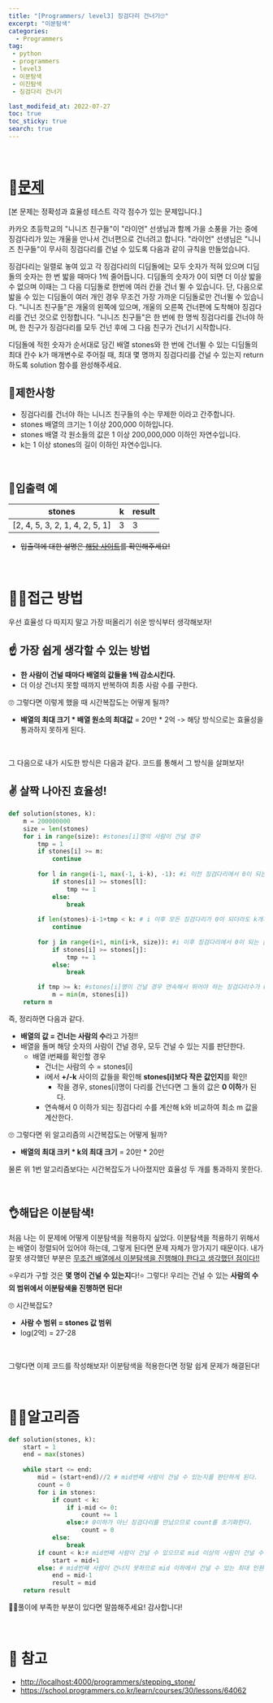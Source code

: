 ```yaml
---
title: "[Programmers/ level3] 징검다리 건너기🙄"
excerpt: "이분탐색"
categories:
  - Programmers
tag:
 - python
 - programmers
 - level3
 - 이분탐색
 - 이진탐색
 - 징검다리 건너기

last_modifeid_at: 2022-07-27
toc: true
toc_sticky: true
search: true
---
```


<br>


# 👩[문제](https://school.programmers.co.kr/learn/courses/30/lessons/64062)
[본 문제는 정확성과 효율성 테스트 각각 점수가 있는 문제입니다.]

카카오 초등학교의 "니니즈 친구들"이 "라이언" 선생님과 함께 가을 소풍을 가는 중에 징검다리가 있는 개울을 만나서 건너편으로 건너려고 합니다. "라이언" 선생님은 "니니즈 친구들"이 무사히 징검다리를 건널 수 있도록 다음과 같이 규칙을 만들었습니다.

징검다리는 일렬로 놓여 있고 각 징검다리의 디딤돌에는 모두 숫자가 적혀 있으며 디딤돌의 숫자는 한 번 밟을 때마다 1씩 줄어듭니다.
디딤돌의 숫자가 0이 되면 더 이상 밟을 수 없으며 이때는 그 다음 디딤돌로 한번에 여러 칸을 건너 뛸 수 있습니다.
단, 다음으로 밟을 수 있는 디딤돌이 여러 개인 경우 무조건 가장 가까운 디딤돌로만 건너뛸 수 있습니다.
"니니즈 친구들"은 개울의 왼쪽에 있으며, 개울의 오른쪽 건너편에 도착해야 징검다리를 건넌 것으로 인정합니다.
"니니즈 친구들"은 한 번에 한 명씩 징검다리를 건너야 하며, 한 친구가 징검다리를 모두 건넌 후에 그 다음 친구가 건너기 시작합니다.

디딤돌에 적힌 숫자가 순서대로 담긴 배열 stones와 한 번에 건너뛸 수 있는 디딤돌의 최대 칸수 k가 매개변수로 주어질 때, 최대 몇 명까지 징검다리를 건널 수 있는지 return 하도록 solution 함수를 완성해주세요.

## 👩제한사항
* 징검다리를 건너야 하는 니니즈 친구들의 수는 무제한 이라고 간주합니다.
* stones 배열의 크기는 1 이상 200,000 이하입니다.
* stones 배열 각 원소들의 값은 1 이상 200,000,000 이하인 자연수입니다.
* k는 1 이상 stones의 길이 이하인 자연수입니다.

<br>

## 👩입출력 예

|stones|k|result|
|----|------|---|
|[2, 4, 5, 3, 2, 1, 4, 2, 5, 1]|3|3|

* ~~입출력에 대한 설명은 [해당 사이트](https://school.programmers.co.kr/learn/courses/30/lessons/64062)를 확인해주세요!~~

<br>

# 🙋‍♀️접근 방법

우선 효율성 다 따지지 말고 가장 떠올리기 쉬운 방식부터 생각해보자!

## ☝️ 가장 쉽게 생각할 수 있는 방법
* **한 사람이 건널 때마다 배열의 값들을 1씩 감소시킨다.**
* 더 이상 건너지 못할 때까지 반복하여 최종 사람 수를 구한다.

🙄 그렇다면 이렇게 했을 때 시간복잡도는 어떻게 될까?

* **배열의 최대 크기 * 배열 원소의 최대값** = 20만 * 2억
-> 해당 방식으로는 효율성을 통과하지 못하게 된다.

<BR>

그 다음으로 내가 시도한 방식은 다음과 같다. 코드를 통해서 그 방식을 살펴보자!

## ✌️ 살짝 나아진 효율성!
```python
def solution(stones, k):
    m = 200000000
    size = len(stones)
    for i in range(size): #stones[i]명의 사람이 건널 경우
        tmp = 1
        if stones[i] >= m: 
            continue
            
        for l in range(i-1, max(-1, i-k), -1): #i 이전 징검다리에서 0이 되는 돌의 수
            if stones[i] >= stones[l]:
                tmp += 1
            else:
                break
                
        if len(stones)-i-1+tmp < k: # i 이후 모든 징검다리가 0이 되더라도 k개가 안되는 경우
            continue
            
        for j in range(i+1, min(i+k, size)): #i 이후 징검다리에서 0이 되는 돌의 수
            if stones[i] >= stones[j]:
                tmp += 1
            else:
                break

        if tmp >= k: #stones[i]명이 건널 경우 연속해서 뛰어야 하는 징검다리수가 k보다 크거나 같을 경우
            m = min(m, stones[i])
    return m
```

즉, 정리하면 다음과 같다.
* **배열의 값 = 건너는 사람의 수**라고 가정!!
* 배열을 돌며 해당 숫자의 사람이 건널 경우, 모두 건널 수 있는 지를 판단한다.
    * 배열 i번째를 확인할 경우
        * 건너는 사람의 수 = stones[i]
        * i에서 **+/-k** 사이의 값들을 확인해 **stones[i]보다 작은 값인지**를 확인!
            * 작을 경우, stones[i]명이 다리를 건넌다면 그 돌의 값은 **0 이하**가 된다.
        * 연속해서 0 이하가 되는 징검다리 수를 계산해 k와 비교하여 최소 m 값을 계산한다.

🙄 그렇다면 위 알고리즘의 시간복잡도는 어떻게 될까?

* **배열의 최대 크키 * k의 최대 크기** = 20만 * 20만

물론 위 1번 알고리즘보다는 시간복잡도가 나아졌지만 효율성 두 개를 통과하지 못한다.

<BR>

## 👌해답은 **이분탐색!**

처음 나는 이 문제에 어떻게 이분탐색을 적용하지 싶었다. 이분탐색을 적용하기 위해서는 배열이 정렬되어 있어야 하는데, 그렇게 된다면 문제 자체가 망가지기 때문이다. 내가 잘못 생각했던 부분은 <u>무조건 배열에서 이분탐색을 진행해야 한다고 생각했던 점이다!!</u>

⭐우리가 구할 것은 **몇 명이 건널 수 있는지**다!⭐ 그렇다! 우리는 건널 수 있는 **사람의 수의 범위에서 이분탐색을 진행하면 된다!**

🙄 시간복잡도?

* **사람 수 범위 = stones 값 범위**
* log(2억) = 27-28

<br>

그렇다면 이제 코드를 작성해보자! 이분탐색을 적용한다면 정말 쉽게 문제가 해결된다!

<br>

# 🙋‍♀️알고리즘

```python
def solution(stones, k):
    start = 1
    end = max(stones)
    
    while start <= end:
        mid = (start+end)//2 # mid번째 사람이 건널 수 있는지를 판단하게 된다.
        count = 0
        for i in stones:
            if count < k:
                if i-mid <= 0:
                    count += 1
                else:# 0이하가 아닌 징검다리를 만났으므로 count를 초기화한다.
                    count = 0 
            else:
                break
        if count < k:# mid번째 사람이 건널 수 있으므로 mid 이상의 사람이 건널 수 있는지를 판단한다.
            start = mid+1
        else: # mid번째 사람이 건너지 못하므로 mid 이하에서 건널 수 있는 최대 인원을 구한다.
            end = mid-1
            result = mid
    return result
```

🙇‍♀️풀이에 부족한 부분이 있다면 말씀해주세요! 감사합니다!

<br>

# 📃 참고
* <http://localhost:4000/programmers/stepping_stone/>
* <https://school.programmers.co.kr/learn/courses/30/lessons/64062>